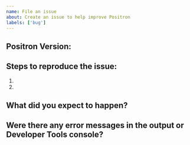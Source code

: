 ```yaml
---
name: File an issue
about: Create an issue to help improve Positron
labels: ['bug']
---
```

<!-- ⚠️⚠️ Do Not Delete This! bug_report_template ⚠️⚠️ -->
<!-- Copy the Positron Version from the Positron > About menu -->
## Positron Version:

## Steps to reproduce the issue:

1.
2.


## What did you expect to happen?


## Were there any error messages in the output or Developer Tools console?

